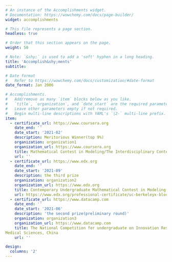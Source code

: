 ```yaml
---
# An instance of the Accomplishments widget.
# Documentation: https://wowchemy.com/docs/page-builder/
widget: accomplishments

# This file represents a page section.
headless: true

# Order that this section appears on the page.
weight: 50

# Note: `&shy;` is used to add a 'soft' hyphen in a long heading.
title: 'Accomplish&shy;ments'
subtitle:

# Date format
#   Refer to https://wowchemy.com/docs/customization/#date-format
date_format: Jan 2006

# Accomplishments.
#   Add/remove as many `item` blocks below as you like.
#   `title`, `organization`, and `date_start` are the required parameters.
#   Leave other parameters empty if not required.
#   Begin multi-line descriptions with YAML's `|2-` multi-line prefix.
item:
  - certificate_url: https://www.coursera.org
    date_end: ''
    date_start: '2021-02'
    description: Meritorious Winner(top 9%)
    organization: organization1
    organization_url: https://www.coursera.org
    title: Mathematical Contest in Modeling/The Interdisciplinary Contest in Modeling(MCM/ICM)
    url: ''
  - certificate_url: https://www.edx.org
    date_end: ''
    date_start: '2021-09'
    description: the third prize
    organization: organization2
    organization_url: https://www.edx.org
    title: Contemporary Undergraduate Mathematical Contest in Modeling(CUMCM), China
    url: https://www.edx.org/professional-certificate/uc-berkeleyx-blockchain-fundamentals
  - certificate_url: https://www.datacamp.com
    date_end: ''
    date_start: '2021-06'
    description: 'the second prize(preliminary round)'
    organization: organization3
    organization_url: https://www.datacamp.com
    title: The National Competition for undergraduate on Innovation Research & Experimental Design in Basic
Medical Sciences, China
    url: ''

design:
  columns: '2'
---
```

